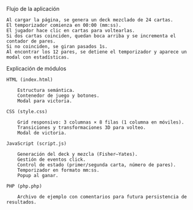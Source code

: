 Flujo de la aplicación

    Al cargar la página, se genera un deck mezclado de 24 cartas.
    El temporizador comienza en 00:00 (mm:ss).
    El jugador hace clic en cartas para voltearlas.
    Si dos cartas coinciden, quedan boca arriba y se incrementa el contador de pares.
    Si no coinciden, se giran pasados 1s.
    Al encontrar los 12 pares, se detiene el temporizador y aparece un modal con estadísticas.

Explicación de módulos

    HTML (index.html)

        Estructura semántica.
        Contenedor de juego y botones.
        Modal para victoria.

    CSS (style.css)

        Grid responsivo: 3 columnas × 8 filas (1 columna en móviles).
        Transiciones y transformaciones 3D para volteo.
        Modal de victoria.

    JavaScript (script.js)

        Generación del deck y mezcla (Fisher–Yates).
        Gestión de eventos click.
        Control de estado (primer/segunda carta, número de pares).
        Temporizador en formato mm:ss.
        Popup al ganar.

    PHP (php.php)

        Archivo de ejemplo con comentarios para futura persistencia de resultados.
